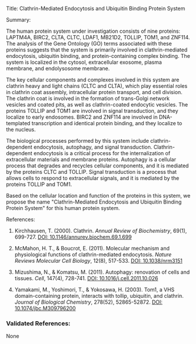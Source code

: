 Title: Clathrin-Mediated Endocytosis and Ubiquitin Binding Protein System

Summary:

The human protein system under investigation consists of nine proteins: LAPTM4A, BIRC2, CLTA, CLTC, LDAF1, MB21D2, TOLLIP, TOM1, and ZNF114. The analysis of the Gene Ontology (GO) terms associated with these proteins suggests that the system is primarily involved in clathrin-mediated endocytosis, ubiquitin binding, and protein-containing complex binding. The system is localized in the cytosol, extracellular exosome, plasma membrane, and endolysosome membrane.

The key cellular components and complexes involved in this system are clathrin heavy and light chains (CLTC and CLTA), which play essential roles in clathrin coat assembly, intracellular protein transport, and cell division. The clathrin coat is involved in the formation of trans-Golgi network vesicles and coated pits, as well as clathrin-coated endocytic vesicles. The proteins TOLLIP and TOM1 are involved in signal transduction, and they localize to early endosomes. BIRC2 and ZNF114 are involved in DNA-templated transcription and identical protein binding, and they localize to the nucleus.

The biological processes performed by this system include clathrin-dependent endocytosis, autophagy, and signal transduction. Clathrin-dependent endocytosis is a critical process for the internalization of extracellular materials and membrane proteins. Autophagy is a cellular process that degrades and recycles cellular components, and it is mediated by the proteins CLTC and TOLLIP. Signal transduction is a process that allows cells to respond to extracellular signals, and it is mediated by the proteins TOLLIP and TOM1.

Based on the cellular location and function of the proteins in this system, we propose the name "Clathrin-Mediated Endocytosis and Ubiquitin Binding Protein System" for this human protein system.

References:

1. Kirchhausen, T. (2000). Clathrin. *Annual Review of Biochemistry*, 69(1), 699-727. [DOI: 10.1146/annurev.biochem.69.1.699](https://doi.org/10.1146/annurev.biochem.69.1.699)

2. McMahon, H. T., & Boucrot, E. (2011). Molecular mechanism and physiological functions of clathrin-mediated endocytosis. *Nature Reviews Molecular Cell Biology*, 12(8), 517-533. [DOI: 10.1038/nrm3151](https://doi.org/10.1038/nrm3151)

3. Mizushima, N., & Komatsu, M. (2011). Autophagy: renovation of cells and tissues. *Cell*, 147(4), 728-741. [DOI: 10.1016/j.cell.2011.10.026](https://doi.org/10.1016/j.cell.2011.10.026)

4. Yamakami, M., Yoshimori, T., & Yokosawa, H. (2003). Tom1, a VHS domain-containing protein, interacts with tollip, ubiquitin, and clathrin. *Journal of Biological Chemistry*, 278(52), 52865-52872. [DOI: 10.1074/jbc.M309796200](https://doi.org/10.1074/jbc.M309796200)

### Validated References: 

None



